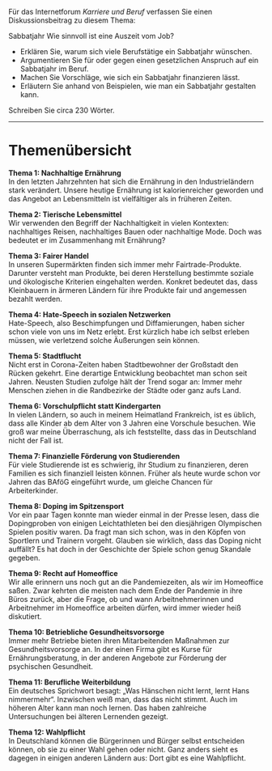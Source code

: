 Für das Internetforum *Karriere und Beruf* verfassen Sie einen Diskussionsbeitrag zu diesem Thema:

 Sabbatjahr 
 Wie sinnvoll ist eine Auszeit vom Job?
- Erklären Sie, warum sich viele Berufstätige ein Sabbatjahr wünschen.
- Argumentieren Sie für oder gegen einen gesetzlichen Anspruch auf ein Sabbatjahr im Beruf.
- Machen Sie Vorschläge, wie sich ein Sabbatjahr finanzieren lässt.
- Erläutern Sie anhand von Beispielen, wie man ein Sabbatjahr gestalten kann.

Schreiben Sie circa 230 Wörter.


---

# Themenübersicht

**Thema 1: Nachhaltige Ernährung**  
In den letzten Jahrzehnten hat sich die Ernährung in den Industrieländern stark verändert. Unsere heutige Ernährung ist kalorienreicher geworden und das Angebot an Lebensmitteln ist vielfältiger als in früheren Zeiten.

**Thema 2: Tierische Lebensmittel**  
Wir verwenden den Begriff der Nachhaltigkeit in vielen Kontexten: nachhaltiges Reisen, nachhaltiges Bauen oder nachhaltige Mode. Doch was bedeutet er im Zusammenhang mit Ernährung?

**Thema 3: Fairer Handel**  
In unseren Supermärkten finden sich immer mehr Fairtrade-Produkte. Darunter versteht man Produkte, bei deren Herstellung bestimmte soziale und ökologische Kriterien eingehalten werden. Konkret bedeutet das, dass Kleinbauern in ärmeren Ländern für ihre Produkte fair und angemessen bezahlt werden.

**Thema 4: Hate-Speech in sozialen Netzwerken**  
Hate-Speech, also Beschimpfungen und Diffamierungen, haben sicher schon viele von uns im Netz erlebt. Erst kürzlich habe ich selbst erleben müssen, wie verletzend solche Äußerungen sein können.

**Thema 5: Stadtflucht**  
Nicht erst in Corona-Zeiten haben Stadtbewohner der Großstadt den Rücken gekehrt. Eine derartige Entwicklung beobachtet man schon seit Jahren. Neusten Studien zufolge hält der Trend sogar an: Immer mehr Menschen ziehen in die Randbezirke der Städte oder ganz aufs Land.

**Thema 6: Vorschulpflicht statt Kindergarten**  
In vielen Ländern, so auch in meinem Heimatland Frankreich, ist es üblich, dass alle Kinder ab dem Alter von 3 Jahren eine Vorschule besuchen. Wie groß war meine Überraschung, als ich feststellte, dass das in Deutschland nicht der Fall ist.

**Thema 7: Finanzielle Förderung von Studierenden**  
Für viele Studierende ist es schwierig, ihr Studium zu finanzieren, deren Familien es sich finanziell leisten können. Früher als heute wurde schon vor Jahren das BAföG eingeführt wurde, um gleiche Chancen für Arbeiterkinder.

**Thema 8: Doping im Spitzensport**  
Vor ein paar Tagen konnte man wieder einmal in der Presse lesen, dass die Dopingproben von einigen Leichtathleten bei den diesjährigen Olympischen Spielen positiv waren. Da fragt man sich schon, was in den Köpfen von Sportlern und Trainern vorgeht. Glauben sie wirklich, dass das Doping nicht auffällt? Es hat doch in der Geschichte der Spiele schon genug Skandale gegeben.

**Thema 9: Recht auf Homeoffice**  
Wir alle erinnern uns noch gut an die Pandemiezeiten, als wir im Homeoffice saßen. Zwar kehrten die meisten nach dem Ende der Pandemie in ihre Büros zurück, aber die Frage, ob und wann Arbeitnehmerinnen und Arbeitnehmer im Homeoffice arbeiten dürfen, wird immer wieder heiß diskutiert.

**Thema 10: Betriebliche Gesundheitsvorsorge**  
Immer mehr Betriebe bieten ihren Mitarbeitenden Maßnahmen zur Gesundheitsvorsorge an. In der einen Firma gibt es Kurse für Ernährungsberatung, in der anderen Angebote zur Förderung der psychischen Gesundheit.

**Thema 11: Berufliche Weiterbildung**  
Ein deutsches Sprichwort besagt: „Was Hänschen nicht lernt, lernt Hans nimmermehr“. Inzwischen weiß man, dass das nicht stimmt. Auch im höheren Alter kann man noch lernen. Das haben zahlreiche Untersuchungen bei älteren Lernenden gezeigt.

**Thema 12: Wahlpflicht**  
In Deutschland können die Bürgerinnen und Bürger selbst entscheiden können, ob sie zu einer Wahl gehen oder nicht. Ganz anders sieht es dagegen in einigen anderen Ländern aus: Dort gibt es eine Wahlpflicht.